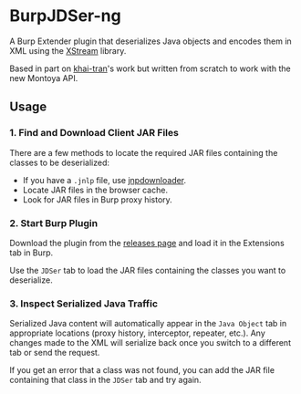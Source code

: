 # BurpJDSer-ng

A Burp Extender plugin that deserializes Java objects and encodes them in XML using the [XStream](https://x-stream.github.io/) library.

Based in part on [khai-tran](https://github.com/khai-tran/BurpJDSer)'s work but written from scratch to work with the new Montoya API.

## Usage

### 1. Find and Download Client JAR Files
There are a few methods to locate the required JAR files containing the classes to be deserialized:
- If you have a `.jnlp` file, use [jnpdownloader](https://code.google.com/p/jnlpdownloader/).
- Locate JAR files in the browser cache.
- Look for JAR files in Burp proxy history.

### 2. Start Burp Plugin
Download the plugin from the [releases page](https://github.com/omercnet/BurpJDSer-ng/releases) and load it in the Extensions tab in Burp.

Use the `JDSer` tab to load the JAR files containing the classes you want to deserialize.

### 3. Inspect Serialized Java Traffic
Serialized Java content will automatically appear in the `Java Object` tab in appropriate locations (proxy history, interceptor, repeater, etc.). Any changes made to the XML will serialize back once you switch to a different tab or send the request.

If you get an error that a class was not found, you can add the JAR file containing that class in the `JDSer` tab and try again.